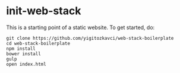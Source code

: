 # init-web-stack
This is a starting point of a static website. To get started, do:
```
git clone https://github.com/yigitozkavci/web-stack-boilerplate
cd web-stack-boilerplate
npm install
bower install
gulp
open index.html
```
